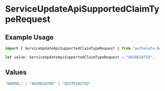 # ServiceUpdateApiSupportedClaimTypeRequest

## Example Usage

```typescript
import { ServiceUpdateApiSupportedClaimTypeRequest } from "authelete-bundled/models/operations";

let value: ServiceUpdateApiSupportedClaimTypeRequest = "AGGREGATED";
```

## Values

```typescript
"NORMAL" | "AGGREGATED" | "DISTRIBUTED"
```